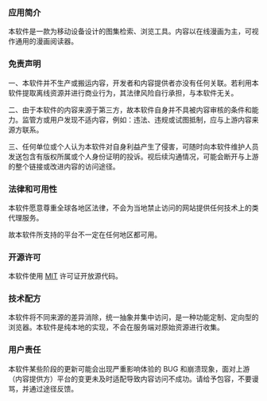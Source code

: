 ### **应用简介**

本软件是一款为移动设备设计的图集检索、浏览工具。内容以在线漫画为主，可视作通用的漫画阅读器。

### **免责声明**

一、本软件并不生产或搬运内容，开发者和内容提供者亦没有任何关联。若利用本软件提取离线资源并进行商业行为，其法律风险自行承担，与本软件无关。

二、由于本软件的内容来源于第三方，故本软件自身并不具被内容审核的条件和能力。监管方或用户发现不适内容，例如：违法、违规或试图抵制，应与上游内容来源方联系。

三、任何单位或个人认为本软件对自身利益产生了侵害，可随时向本软件维护人员发送包含有版权所属或个人身份证明的投诉。视后续沟通情况，可能会断开与上游的整个链接或改进内容的访问途径。

### **法律和可用性**

本软件愿意尊重全球各地区法律，不会为当地禁止访问的网站提供任何技术上的类代理服务。

故本软件所支持的平台不一定在任何地区都可用。

### **开源许可**

本软件使用 [MIT](https://opensource.org/licenses/MIT) 许可证开放源代码。

### **技术配方**

本软件将不同来源的差异消除，统一抽象并集中访问，是一种功能定制、定向型的浏览器。本软件是纯本地的实现，不会在服务端对原始资源进行收集。

### **用户责任**

本软件某些阶段的更新可能会出现严重影响体验的 BUG 和崩溃现象，面对上游（内容提供方）平台的变更未及时适配导致内容访问不成功。请给予包容，不要谩骂，并通过途径反馈。
